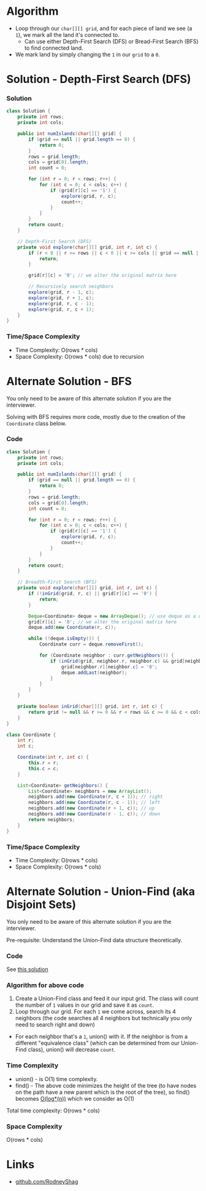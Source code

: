 # Algorithm

- Loop through our `char[][] grid`, and for each piece of land we see (a `1`), we mark all the land it's connected to.
  - Can use either Depth-First Search (DFS) or Bread-First Search (BFS) to find connected land.
- We mark land by simply changing the `1` in our `grid` to a `0`.

# Solution - Depth-First Search (DFS)

### Solution

```java
class Solution {
    private int rows;
    private int cols;

    public int numIslands(char[][] grid) {
        if (grid == null || grid.length == 0) {
            return 0;
        }
        rows = grid.length;
        cols = grid[0].length;
        int count = 0;

        for (int r = 0; r < rows; r++) {
            for (int c = 0; c < cols; c++) {
                if (grid[r][c] == '1') {
                    explore(grid, r, c);
                    count++;
                }
            }
        }
        return count;
    }

    // Depth-First Search (DFS)
    private void explore(char[][] grid, int r, int c) {
        if (r < 0 || r >= rows || c < 0 || c >= cols || grid == null || grid[r][c] == '0') {
            return;
        }

        grid[r][c] = '0'; // we alter the original matrix here

        // Recursively search neighbors
        explore(grid, r - 1, c);
        explore(grid, r + 1, c);
        explore(grid, r, c - 1);
        explore(grid, r, c + 1);
    }
}
```

### Time/Space Complexity

- Time Complexity: O(rows * cols)
- Space Complexity: O(rows * cols) due to recursion


# Alternate Solution - BFS

You only need to be aware of this alternate solution if you are the interviewer.

Solving with BFS requires more code, mostly due to the creation of the `Coordinate` class below.

### Code

```java
class Solution {
    private int rows;
    private int cols;

    public int numIslands(char[][] grid) {
        if (grid == null || grid.length == 0) {
            return 0;
        }
        rows = grid.length;
        cols = grid[0].length;
        int count = 0;

        for (int r = 0; r < rows; r++) {
            for (int c = 0; c < cols; c++) {
                if (grid[r][c] == '1') {
                    explore(grid, r, c);
                    count++;
                }
            }
        }
        return count;
    }

    // Breadth-First Search (BFS)
    private void explore(char[][] grid, int r, int c) {
        if (!inGrid(grid, r, c) || grid[r][c] == '0') {
            return;
        }

        Deque<Coordinate> deque = new ArrayDeque(); // use deque as a queue
        grid[r][c] = '0'; // we alter the original matrix here
        deque.add(new Coordinate(r, c));

        while (!deque.isEmpty()) {
            Coordinate curr = deque.removeFirst();

            for (Coordinate neighbor : curr.getNeighbors()) {
                if (inGrid(grid, neighbor.r, neighbor.c) && grid[neighbor.r][neighbor.c] == '1') {
                    grid[neighbor.r][neighbor.c] = '0';
                    deque.addLast(neighbor);
                }
            }
        }
    }

    private boolean inGrid(char[][] grid, int r, int c) {
        return grid != null && r >= 0 && r < rows && c >= 0 && c < cols;
    }
}
```

```java
class Coordinate {
    int r;
    int c;

    Coordinate(int r, int c) {
        this.r = r;
        this.c = c;
    }

    List<Coordinate> getNeighbors() {
        List<Coordinate> neighbors = new ArrayList();
        neighbors.add(new Coordinate(r, c + 1)); // right
        neighbors.add(new Coordinate(r, c - 1)); // left
        neighbors.add(new Coordinate(r + 1, c)); // up
        neighbors.add(new Coordinate(r - 1, c)); // down
        return neighbors;
    }
}
```

### Time/Space Complexity

- Time Complexity: O(rows * cols)
- Space Complexity: O(rows * cols)

# Alternate Solution - Union-Find (aka Disjoint Sets)

You only need to be aware of this alternate solution if you are the interviewer.

Pre-requisite: Understand the Union-Find data structure theoretically.

### Code

See [this solution](https://leetcode.com/problems/number-of-islands/discuss/56354)

### Algorithm for above code

1. Create a Union-Find class and feed it our input grid. The class will count the number of `1` values in our grid and save it as `count`.
1. Loop through our grid. For each `1` we come across, search its 4 neighbors (the code searches all 4 neighbors but technically you only need to search right and down)
  - For each neighbor that's a `1`, union() with it. If the neighbor is from a different "equivalence class" (which can be determined from our Union-Find class), union() will decrease `count`.

### Time Complexity

- union() - is O(1) time complexity.
- find() - The above code minimizes the height of the tree (to have nodes on the path have a new parent which is the root of the tree), so find() becomes [O(log*(n))](https://en.wikipedia.org/wiki/Iterated_logarithm) which we consider as O(1)

Total time complexity: O(rows * cols)

### Space Complexity

O(rows * cols)

# Links

- [github.com/RodneyShag](https://github.com/RodneyShag)
